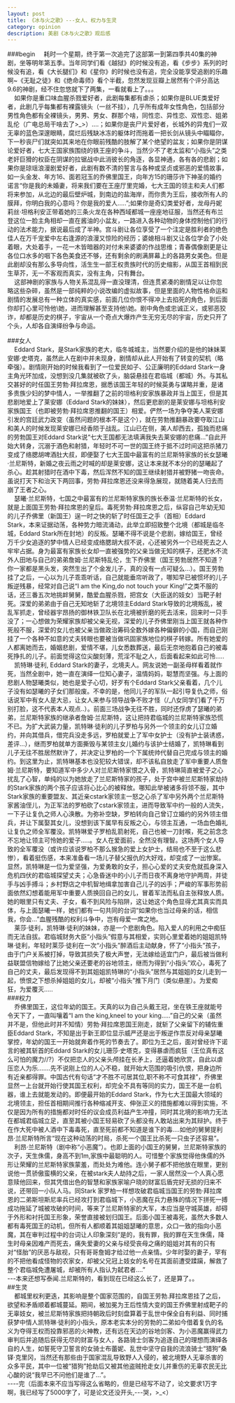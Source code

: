 ```yaml
---
layout: post
title: 《冰与火之歌》---女人、权力与生灵
category: opinion
description: 美剧《冰与火之歌》观后感
---
```

###begin
 &nbsp;&nbsp;&nbsp;&nbsp;耗时一个星期，终于第一次追完了这部第一到第四季共40集的神剧，坐等明年第五季。当年同学们看《越狱》的时候没有追，看《步步》系列的时候没有追，看《大长腿们》和《星你》的时候也没有追，完全没能享受追剧的乐趣啊~《无耻之徒》和《绝命毒师》看个半截，忽然发现豆瓣上居然有个评分高达9.6的神剧，经不住忽悠就下了两集，一看就看上了。。。
<br>
 &nbsp;&nbsp;&nbsp;&nbsp;如果你是重口味血腥杀戮爱好者，此剧每集都有虐杀；如果你是BLUE类爱好者，此剧几乎每集都有裸露镜头（一丝不挂），几乎所有成年女性角色，包括部分男性角色都有全裸镜头，男男、男女、群那个啥，同性恋、异性恋、双性恋、姐弟乱伦（广电总局干啥去了>_>）….；如果你是丧尸片爱好者，长城外的异鬼们一双无辜的蓝色深邃眼睛，腐烂后残缺冰冻的躯体时而拖着一把长剑从镜头中瞄瞄你，下一秒丧尸们就突如其来地在你眼前残酷的肢解了某个绝望的盆友；如果你是阴谋论爱好者，七大王国家族围绕的铁王座的争斗，当然少不了老太监和“小指头”之类老奸巨猾的权臣在阴谋的拉锯战中此消彼长的角逐，各显神通，各有各的悲剧；如果你是琼瑶浪漫剧爱好者，此剧有数不清的誓言与各种或坚贞或邪恶的爱情故事，如一头金发、年方16、面若冠玉的乔佛里国王，向年方15的珊莎许下神圣的婚约诺言“你是我的未婚妻，将来我们要在王座厅里完婚，七大王国的领主和夫人们都将来参加，从北边的最后壁炉城，到南边的盐海岸，而你贵为王后，接收所有人的膜拜，你明白我的心意吗？你是我的爱人…..”;如果你是奇幻类爱好者，龙母丹妮莉丝·坦格利安正带着她的三条火龙在各种西域都城一座座地征服，当然还有布兰登这位一脸主角相却一直在酱油的小盆友，一路进入各种动物的身体控制他们的行动的法术能力，据说最后成了半神。宫斗剧让各位享受了一个注定是胜利者的绝色佳人在万千宠爱中左右逢源的浪漫又惊险的经历；婆媳相斗剧又让各位学会了小处着眼，大处着手，一花一木皆暗器的对付未来婆婆的作战思维；青春偶像剧更是让各位口水多的咽下各色美食还不够，还有剩余的刷满屏幕上的各路男女美色。但是此剧却没有那么多导向性，活生生一部王权贵族时代的历史缩影，从国王首相到民生草芥，无一不客观而真实，没有主角，只有舞台。
<br>
  &nbsp;&nbsp;&nbsp;&nbsp;这部神剧的家族与人物关系混乱得一直没理清，但连贯紧凑的剧情足以让你忽略这些杂碎，虽然是一部纯粹的小说改编的虚拟故事，但是里面的人物性格命运和剧情的发展总有一种立体的真实感，前面几位你恨不得冲上去掐死的角色，到后面你却打心里可怜他\她，进而理解甚至支持他\她。剧中角色或忠诚正义，或邪恶狡诈，却都是历史的棋子，宇宙从一个奇点大爆炸产生无穷无尽的宇宙，历史只开了个头，人却各自演绎纷争与命运。
<br>

###女人   
 &nbsp;&nbsp;&nbsp;&nbsp;Eddard Stark，是Stark家族的老大，临冬城城主，当然要介绍的是他的妹妹莱安娜·史塔克，虽然此人在剧中并未现身，剧情却从此人开始有了转变的契机（略牵强）。剧情刚开始的时候我看到了一位爱民如子、公正廉明的Eddard Stark一身主角光环加成，没想到没几集就被砍了头，脑袋悬挂在君临城（都城）外。与其私交甚好的时任国王劳勃·拜拉席恩，据悉该国王年轻的时候英勇与谋略并重，是诸多贵族少妇的梦中情人，一举推翻了之前的坦格利安家族暴政并当上国王，但是其悲剧地爱上了莱安娜（Eddard Stark的妹妹），然后更悲剧的是莱安娜与坦格利安家族国王（也即被劳勃·拜拉席恩推翻的国王）相爱。俨然一场为争夺美人莱安娜引发的宫廷武力政变（虽然问题的根本不是这个），就在劳勃推翻暴政要夺取江山和美人的时候发现莱安娜已经香陨于战乱。江山已在侧，美人却西去，孤独而悲痛的劳勃国王对Eddard Stark说“七大王国都无法填满我失去莱安娜的悲痛…”自此开始大转身，沉溺于酒色和射猎，年轻时不可一世的国王终于抵不过时间这把杀猪刀变成了络腮胡啤酒肚大叔，即便娶了七大王国中最富有的兰尼斯特家族的长女瑟曦·兰尼斯特，新婚之夜云雨之时喊的却是莱安娜，这让本来就不本分的的瑟曦起了杀心。趁其射猎时在酒中下毒，然后浑然不知的国王继续射猎并被野猪一吻丧命。虽说打天下和治天下两回事，劳勃·拜拉席恩还没来得急展现，就随着美人归去而崩了王者之心。
<br>
 &nbsp;&nbsp;&nbsp;&nbsp;瑟曦·兰尼斯特，七国之中最富有的兰尼斯特家族的族长泰温·兰尼斯特的长女，就是上面国王劳勃·拜拉席恩的皇后。毒死劳勃·拜拉席恩之后，纵容自己年幼无知的儿子乔佛里（新国王）逞一时之快的斩了时任国王之手（首相）Eddard Stark，本来证据动荡，各种势力暗流涌动，此举立即招致整个北境（都城是临冬城，Eddard Stark所在封地）的反叛。瑟曦不得不说是个悲剧，嫁给国王，曾经万千少女追逐的梦中情人已经变成络腮胡大叔不说，心还被另外一个已经死去之人牢牢占据。身为最富有家族长女却一直被强势的父亲当做无知的棋子，还肥水不流外人田地与自己的弟弟詹姆·兰尼斯特乱伦，生下乔佛里（国王劳勃居然不知道？你一家都是黑头发，突然生出了个金发儿子，真的没有一点可疑么…）。国王劳勃挂了之后，一心以为儿子乖乖听话，自己就能垂帘听政了，哪知早已被惯坏的儿子叛逆残暴，经常对自己说“I am the King,do not touch your King!”之类不服的话，还三番五次地挑衅舅舅，酷爱血腥杀戮，把宫女（大臣送的妓女）当靶子射死。深爱的弟弟由于自己无知地斩了北境领主Eddard Stark导致的北境叛乱，被乱军抓走，曾经器宇昂扬的御林铁卫队长在北境被折磨的死去活来，回来时一只手没了；一心想做为荣耀家族却被父亲无视，深爱的儿子乔佛里刚当上国王就各种作死般不服，深爱的女儿也被父亲当做政治筹码全数外嫁各种偏僻的小国，而自己刚挂了一个各种不如意的丈夫转眼也要被当做巩固家族地位的棋子转嫁。所有她爱的人都离她而去，婚姻悲剧，爱情不堪，儿女悉数葬送，最后无奈地抱着自己的被毒死挣扎的儿子。前面觉得这位尖酸刻薄，荒淫不耻之人，后面看起来如此可怜…..
<br>
 &nbsp;&nbsp;&nbsp;&nbsp;凯特琳·徒利, Eddard Stark的妻子，北境夫人。网友说她一副圣母样看着就作死，当然全剧中，她一直在演绎一位知心妻子，温情妈妈，聪慧而坚强。与上面的悲剧人物瑟曦类似，她也是爱子心切，好歹有个Eddard Stark父亲看着，几个儿子没有如瑟曦的子女们那般废。不幸的是，他同儿子的军队一起引导复仇之师，俗话说军中有女人是大忌，让女人来参与领导战争不败才怪（/\_/\女同学们看了千万别打脸，这不代表本人观点..）。前面三场战争无往不胜，同时还俘虏了瑟曦的弟弟，兰尼斯特家族的继承者詹姆·兰尼斯特，这让把持君临城的兰尼斯特家族恐慌不已。为扩大武装力量，凯特琳·徒利的儿子罗柏与另外一个领主的女儿订立婚约，并向其借兵，借完兵没走多远，罗柏就爱上了军中女护士（没有护士装诱惑，差评…），继而罗柏就单方面撕毁与某领主女儿婚约与该护士结婚了，凯特琳看到儿子无往不胜居然默许了，并决定让罗柏的一个下属统帅代替自己完成与领主的婚约。到这里为止，凯特琳基本也没犯较大错误，却不该私自放走了军中重要人质詹姆·兰尼斯特，要知道军中多少人对兰尼斯特家恨之入骨，凯特琳简直被爱子之心扰乱了心智，单纯的以为她放走了兰尼斯特家的孩子，处于宫中被兰尼斯特家劫持的Stark家族的两个孩子应该将心比心的被释放。哪知此举被诸多将领不服，其中Stark家族的重要盟友、其近亲cstark家领主一怒之心杀了军中另外两个兰尼斯特家酱油侄儿，为正军法的罗柏砍了cstark家领主，进而导致军中约一般的人流失，一下子让复仇之师人心涣散。为弥补空缺，罗柏转向自己曾订立婚约的另外领主借兵，并让下属娶其女儿，没想到该下属早有反叛之心，与领主互通，一场血色婚礼让复仇之师全军覆没。凯特琳爱子罗柏乱箭射死，自己也被一刀封喉，死之前念念不忘地让领主可怜她的爱子…..。女人在爱面前，全然没有理智。这场两个女人导致的全军覆没（或许应该说罗柏不那么猴急的爱上女护士，结局也不至于这么悲惨），看着挺伤感，本来准备看一场儿子替父报仇的大好戏，却变成了一出惨案。显然，凯特琳是一位为爱坚强，为爱勇敢的女子，担心心爱的丈夫安危就孤身深入危机四伏的君临城探望丈夫；心急昏迷中的小儿子而日夜不离身地守护两周，并徒手与凶手搏斗；乡村野店之中机智地缉拿加害自己儿子的凶手；严峻的军事形势前面依然幻想着能用军中重要人质换回自己的女儿，冒着军法而私自主张释放人质。她的眼里只有丈夫、子女，看不到风险与陷阱，这让她这个角色显得尤其真实而具体，与上面瑟曦一样，她们都有一句共同的台词“如果你也当过母亲的话，相信我，你会…”血腥残酷的权利斗争中，岂有母爱一席之地。
<br>
  &nbsp;&nbsp;&nbsp;&nbsp;莱莎·徒利，凯特琳·徒利的妹妹，亦是一个悲剧角色。陷入爱人的利用之中痴狂而无法自拔。君临城财务大臣“小指头”假意与其相爱，实则心里爱着她的姐姐凯特琳·徒利，年轻时莱莎·徒利在一次“小指头”醉酒后主动献身，怀了“小指头”孩子，由于门户关系被打掉，导致其损失了极大声誉，无法嫁给适宜门户，最后被当做利益联盟信物嫁给了比她父亲还要老的谷地领主，继而为得到“小指头”欢心，毒死了自己的丈夫，最后发现得不到其姐姐凯特琳的“小指头”居然与其姐姐的女儿走到一起，愤恨之下想杀掉姐姐的女儿，却被“小指头”推下月门（类似悬崖）。为爱痴狂，为爱覆灭…..
<br>
###权力   
    &nbsp;&nbsp;&nbsp;&nbsp;乔佛里国王，这位年幼的国王。天真的以为自己头戴王冠，坐在铁王座就能号令天下了，一直叫嚷着“I  am  the king,kneel to  your  king…..”自己的父亲（虽然并不是，但他此时并不知情）劳勃·拜拉席恩国王刚走，就斩了父亲留下的辅佐重臣Eddard Stark，不知是出于新王即位显示威严还是出于叛逆作祟反对母亲瑟曦掌控，年幼的国王一开始就奔着作死的节奏去了。即位为王之后，面对曾经许下诺言的被其斩首的Eddard Stark的女儿珊莎·史塔克，变得暴虐而疯狂（王位真有这么可怕的魔力//?）不仅把恋人的父亲头颅挂在长矛上，还逼着她欣赏，自此以虐压恋人为乐…….先不说刚上位的人心不稳，就开始大范围的吸引仇恨，把身边所有近亲都得罪。中国古代有句话“才不胜不可居其位,职不称不可食其禄”，乔佛里显然一上台就开始行使其国王权利，却完全不具有等同的实力，国王不是一台机器，谁上去就能发动的。即便最开始的Eddard Stark，作为七大王国最大领域的北境领主，担任首相期间推行各种缩减开支、伸张正义的措施都难以得到实施，不仅是因为所有的措施都对时任的议会成员利益产生冲撞，同时其北境的影响力无法在都城君临城立足，直至其被小国王轻易砍了头都没有人敢站出来为其辩护。终于在作大死中被人酒中下毒毒死，直至死前都不知道是谁下的毒….如他的舅舅提利昂·兰尼斯特所言“现在这种动荡的时局，杀死一个国王比杀死一只虫子还容易”。<br>
   &nbsp;&nbsp;&nbsp;&nbsp;利昂·兰尼斯特（剧中称“小恶魔”）。也即上面的小国王的舅舅，兰尼斯特家族的次子，天生侏儒，身高不到1m,家族中最聪明的人。可惜整个家族觉得他侏儒的外形让荣耀的兰尼斯特家族蒙羞，而处处为难他。连小舅子都不把他放在眼里，更别说他一贯骄傲蛮横的父亲，在被stark夫人劫持之后，一家人居然没一个人真心愿意赎他回来，但其凭借出色的智慧和家族家喻户晓的财富后盾完好无损的归来不说，还带回一小队人马。同Stark 家罗柏一样想攻破君临城当国王的劳勃·拜拉席恩的二弟斯坦斯尼率兵已经攻打到君临城下，小恶魔在兵力悬殊的情况下拼死一搏成功拖延了城被攻破的时间，等来了兰尼斯特家的大军，本应当是守城英雄，却碍于外形和衬托国王形象，荣誉直接被划归国王。后面小国王被毒死，虽然大多数人都有毒死国王的动机，但所有人都顺着其姐姐瑟曦的意思，众口一致的指向小恶魔，其在审判过程中的台词让人印象深刻“是的，我有罪，我的罪在天生侏儒，降生时母亲因难产而死去，痛失爱妻的父亲与经受丧母之痛的姐姐对其有的只有对“怪胎”的厌恶与敌视，只有哥哥詹姆才给过他一点亲情。少年时娶的妻子，罕有的不把他看成怪物的农家女，却被父兄冠上妓女的名号在其面前遭受蹂躏，解救了整个君临城免遭屠城，却被所有人指认为弑君者….”
<br>
---本来还想写泰闻.兰尼斯特的，看到现在已经这么长了，还是算了。。
<br>
##生灵   
 &nbsp;&nbsp;&nbsp;&nbsp;都城里权利更迭，其影响是整个国家范围的，自国王劳勃.拜拉席恩挂了之后，欲望和矛盾顺着都城蔓延。期间，被加冕为王后性情大变的国王乔佛里射成靶子的无辜妓女，被兰尼斯特家族把持朝政后时刻盘算着于乱世中保全自有利益、同时捕获梦中情人凯特琳·徒利的小指头，原本老实本分的劳勃的二弟如今借着复仇的名义为夺得王权而投靠邪恶的火神教，还有远在天边的谷地剑客、为小恶魔赢得武力审判后并追随后获得无尽的财富与女人，各路骑士剑客为追逐自己的理想而演绎各自的人生，如誓死守卫誓言的女骑士布蕾妮、乱世中坚守自我的流浪骑士“猎狗”桑铎·克里冈，当然还有那些由于国家混乱导致野人入侵的，被北境野人无辜杀害的众多平民，其中一位被“猎狗”抢劫后又被其他盗贼抢走女儿并重伤的无辜农民无比心酸的说“我早已不问他们是谁了…”。
<br>
----完（后面本来不应当写得这么省略的，但是已经写不动了，论文要求1万字啊，我已经写了5000字了，可是论文还没开头,---哭，>_<）
